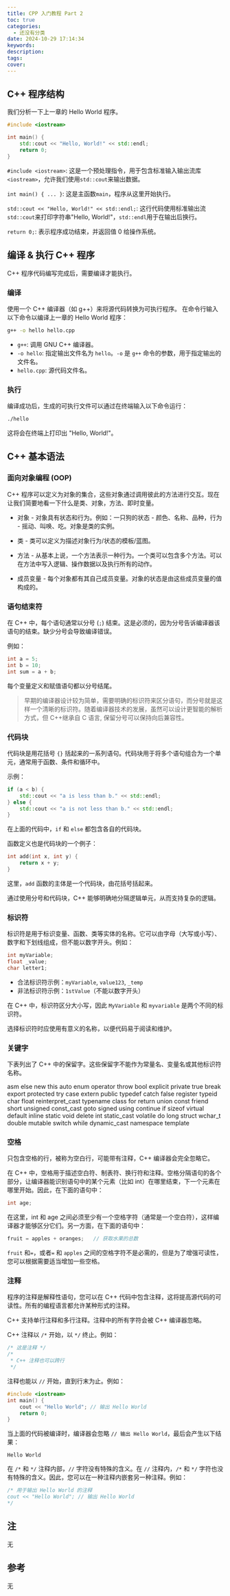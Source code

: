 ```yaml
---
title: CPP 入门教程 Part 2
toc: true
categories:
  - 还没有分类
date: 2024-10-29 17:14:34
keywords:
description:
tags:
cover:
---
```


<!--
注释的方法：
在正文需要注释的地方插入下面的代码，根据需要修改编号：
  <sup>[1](#note1)</sup>
在"注"章节插入对应编号的注释内容:
  <div id="note1"></div>
  [1] 这是注的内容
-->

## C++ 程序结构

我们分析一下上一章的 Hello World 程序。

```cpp
#include <iostream>

int main() {
    std::cout << "Hello, World!" << std::endl;
    return 0;
}
```

<!-- more -->

`#include <iostream>`: 这是一个预处理指令，用于包含标准输入输出流库`<iostream>`，允许我们使用`std::cout`来输出数据。

`int main() { ... }`: 这是主函数`main`，程序从这里开始执行。

`std::cout << "Hello, World!" << std::endl;`: 这行代码使用标准输出流`std::cout`来打印字符串"Hello, World!"，`std::endl`用于在输出后换行。

`return 0;`: 表示程序成功结束，并返回值 0 给操作系统。

## 编译 & 执行 C++ 程序

C++ 程序代码编写完成后，需要编译才能执行。

### 编译

使用一个 C++ 编译器（如 g++）来将源代码转换为可执行程序。
在命令行输入以下命令以编译上一章的 Hello World 程序：

```bash
g++ -o hello hello.cpp
```

- `g++`: 调用 GNU C++ 编译器。
- `-o hello`: 指定输出文件名为 `hello`。`-o` 是 `g++` 命令的参数，用于指定输出的文件名。
- `hello.cpp`: 源代码文件名。

### 执行

编译成功后，生成的可执行文件可以通过在终端输入以下命令运行：

```bash
./hello
```

这将会在终端上打印出 "Hello, World!"。

## C++ 基本语法

### 面向对象编程 (OOP)

C++ 程序可以定义为对象的集合，这些对象通过调用彼此的方法进行交互。现在让我们简要地看一下什么是类、对象，方法、即时变量。

- 对象 - 对象具有状态和行为。例如：一只狗的状态 - 颜色、名称、品种，行为 - 摇动、叫唤、吃。对象是类的实例。

- 类 - 类可以定义为描述对象行为/状态的模板/蓝图。

- 方法 - 从基本上说，一个方法表示一种行为。一个类可以包含多个方法。可以在方法中写入逻辑、操作数据以及执行所有的动作。

- 成员变量 - 每个对象都有其自己成员变量。对象的状态是由这些成员变量的值构成的。

### 语句结束符

在 C++ 中，每个语句通常以分号 (`;`) 结束。这是必须的，因为分号告诉编译器该语句的结束。缺少分号会导致编译错误。

例如：

```cpp
int a = 5;
int b = 10;
int sum = a + b;
```

每个变量定义和赋值语句都以分号结尾。

> 早期的编译器设计较为简单，需要明确的标识符来区分语句，而分号就是这样一个清晰的标识符。随着编译器技术的发展，虽然可以设计更智能的解析方式，但 C++继承自 C 语言, 保留分号可以保持向后兼容性。

### 代码块

代码块是用花括号 `{}` 括起来的一系列语句。代码块用于将多个语句组合为一个单元，通常用于函数、条件和循环中。

示例：

```cpp
if (a < b) {
    std::cout << "a is less than b." << std::endl;
} else {
    std::cout << "a is not less than b." << std::endl;
}
```

在上面的代码中，`if` 和 `else` 都包含各自的代码块。

函数定义也是代码块的一个例子：

```cpp
int add(int x, int y) {
    return x + y;
}
```

这里，`add` 函数的主体是一个代码块，由花括号括起来。

通过使用分号和代码块，C++ 能够明确地分隔逻辑单元，从而支持复杂的逻辑。

### 标识符

标识符是用于标识变量、函数、类等实体的名称。它可以由字母（大写或小写）、数字和下划线组成，但不能以数字开头。例如：

```cpp
int myVariable;
float _value;
char letter1;
```

- 合法标识符示例：`myVariable`, `value123`, `_temp`
- 非法标识符示例：`1stValue`（不能以数字开头）

在 C++ 中，标识符区分大小写，因此 `MyVariable` 和 `myvariable` 是两个不同的标识符。

选择标识符时应使用有意义的名称，以便代码易于阅读和维护。

### 关键字

下表列出了 C++ 中的保留字。这些保留字不能作为常量名、变量名或其他标识符名称。

asm else new this
auto enum operator throw
bool explicit private true
break export protected try
case extern public typedef
catch false register typeid
char float reinterpret_cast typename
class for return union
const friend short unsigned
const_cast goto signed using
continue if sizeof virtual
default inline static void
delete int static_cast volatile
do long struct wchar_t
double mutable switch while
dynamic_cast namespace template

### 空格

只包含空格的行，被称为空白行，可能带有注释，C++ 编译器会完全忽略它。

在 C++ 中，空格用于描述空白符、制表符、换行符和注释。空格分隔语句的各个部分，让编译器能识别语句中的某个元素（比如 int）在哪里结束，下一个元素在哪里开始。因此，在下面的语句中：

```cpp
int age;
```

在这里，int 和 age 之间必须至少有一个空格字符（通常是一个空白符），这样编译器才能够区分它们。另一方面，在下面的语句中：

```cpp
fruit = apples + oranges;   // 获取水果的总数
```

`fruit` 和`=`，或者`=` 和 `apples` 之间的空格字符不是必需的，但是为了增强可读性，您可以根据需要适当增加一些空格。

### 注释

程序的注释是解释性语句，您可以在 C++ 代码中包含注释，这将提高源代码的可读性。所有的编程语言都允许某种形式的注释。

C++ 支持单行注释和多行注释。注释中的所有字符会被 C++ 编译器忽略。

C++ 注释以 `/*` 开始，以 `*/` 终止。例如：

```cpp
/* 这是注释 */
/*
 * C++ 注释也可以跨行
 */
```

注释也能以 `//` 开始，直到行末为止。例如：

```cpp
#include <iostream>
int main() {
    cout << "Hello World"; // 输出 Hello World
    return 0;
}
```

当上面的代码被编译时，编译器会忽略 `// 输出 Hello World`，最后会产生以下结果：

```
Hello World
```

在 `/*` 和 `*/` 注释内部，`//` 字符没有特殊的含义。在 `//` 注释内，`/*` 和 `*/` 字符也没有特殊的含义。因此，您可以在一种注释内嵌套另一种注释。例如：

```cpp
/* 用于输出 Hello World 的注释
cout << "Hello World"; // 输出 Hello World
*/
```

## 注

无

## 参考

无
